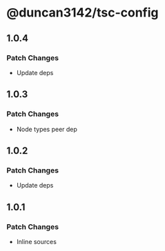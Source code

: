 # @duncan3142/tsc-config

## 1.0.4

### Patch Changes

- Update deps

## 1.0.3

### Patch Changes

- Node types peer dep

## 1.0.2

### Patch Changes

- Update deps

## 1.0.1

### Patch Changes

- Inline sources
